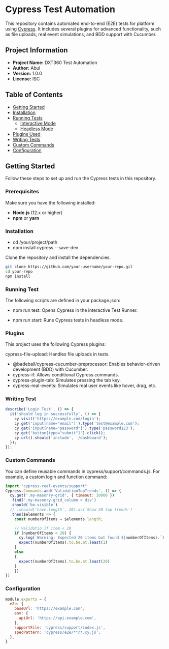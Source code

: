 # Cypress Test Automation

This repository contains automated end-to-end (E2E) tests for platform using [Cypress](https://www.cypress.io/). It includes several plugins for advanced functionality, such as file uploads, real event simulations, and BDD support with Cucumber.

## Project Information

- **Project Name:** DXT360 Test Automation
- **Author:** Abul
- **Version:** 1.0.0
- **License:** ISC

## Table of Contents

- [Getting Started](#getting-started)
- [Installation](#installation)
- [Running Tests](#running-tests)
  - [Interactive Mode](#interactive-mode)
  - [Headless Mode](#headless-mode)
- [Plugins Used](#plugins-used)
- [Writing Tests](#writing-tests)
- [Custom Commands](#custom-commands)
- [Configuration](#configuration)

## Getting Started

Follow these steps to set up and run the Cypress tests in this repository.

### Prerequisites

Make sure you have the following installed:

- **Node.js** (12.x or higher)
- **npm** or **yarn**

### Installation

- cd /your/project/path
- npm install cypress --save-dev

Clone the repository and install the dependencies.

```bash
git clone https://github.com/your-username/your-repo.git
cd your-repo
npm install
```

### Running Test
The following scripts are defined in your package.json:

- npm run test: Opens Cypress in the interactive Test Runner.

- npm run start: Runs Cypress tests in headless mode.

### Plugins
This project uses the following Cypress plugins:

cypress-file-upload: Handles file uploads in tests.
- @badeball/cypress-cucumber-preprocessor: Enables behavior-driven development (BDD) with Cucumber.
- cypress-if: Allows conditional Cypress commands.
- cypress-plugin-tab: Simulates pressing the tab key.
- cypress-real-events: Simulates real user events like hover, drag, etc.

### Writing Test
```javascript
describe('Login Test', () => {
  it('should log in successfully', () => {
    cy.visit('https://example.com/login');
    cy.get('input[name="email"]').type('test@example.com');
    cy.get('input[name="password"]').type('password123');
    cy.get('button[type="submit"]').click();
    cy.url().should('include', '/dashboard');
  });
});
```

### Custom Commands
You can define reusable commands in cypress/support/commands.js. For example, a custom login and function command:
```javascript
import "cypress-real-events/support"
Cypress.Commands.add('ValidationTopTrends', () => {
  cy.get('.my-masonry-grid', { timeout: 10000 })
  .find('.my-masonry-grid_column > div')
  .should('be.visible')
  // .should('have.length', 20).as('Show 20 top trends')
  .then($elements => {
    const numberOfItems = $elements.length;

    // Validatio if item < 20
    if (numberOfItems < 20) {
      cy.log(`Warning: Expected 20 items but found ${numberOfItems}.`)
      expect(numberOfItems).to.be.at.least(1)
    }
    else 
    {
      expect(numberOfItems).to.be.at.least(20)
    }
    })
})
```
### Configuration
```javascript
module.exports = {
  e2e: {
    baseUrl: 'https://example.com',
    env: {
      apiUrl: 'https://api.example.com',
    },
    supportFile: 'cypress/support/index.js',
    specPattern: 'cypress/e2e/**/*.cy.js',
  },
}
```
